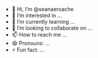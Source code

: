 - 👋 Hi, I’m @seanaeroache
- 👀 I’m interested in ...
- 🌱 I’m currently learning ...
- 💞️ I’m looking to collaborate on ...
- 📫 How to reach me ...
- 😄 Pronouns: ...
- ⚡ Fun fact: ...

<!---
seanaeroache/seanaeroache is a ✨ special ✨ repository because its `README.md` (this file) appears on your GitHub profile.
You can click the Preview link to take a look at your changes.
--->
